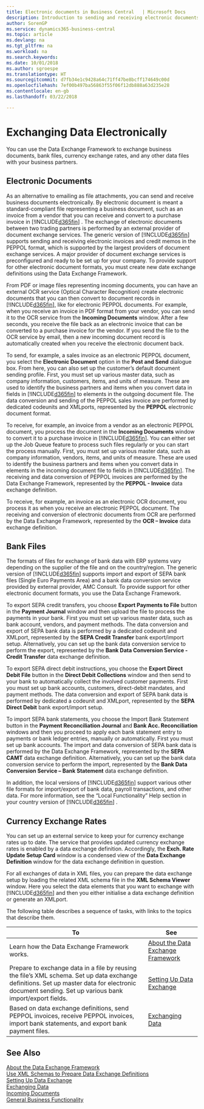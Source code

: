 ```yaml
---
title: Electronic documents in Business Central   | Microsoft Docs
description: Introduction to sending and receiving electronic documents in Business Central.
author: SorenGP
ms.service: dynamics365-business-central
ms.topic: article
ms.devlang: na
ms.tgt_pltfrm: na
ms.workload: na
ms.search.keywords: 
ms.date: 10/01/2018
ms.author: sgroespe
ms.translationtype: HT
ms.sourcegitcommit: d7fb34e1c9428a64c71ff47be8bcff174649c00d
ms.openlocfilehash: 7ef00b497ba56863f55f06f12db888a63d235e28
ms.contentlocale: en-gb
ms.lasthandoff: 03/22/2018

---
```


# <a name="exchanging-data-electronically"></a>Exchanging Data Electronically
You can use the Data Exchange Framework to exchange business documents, bank files, currency exchange rates, and any other data files with your business partners.

## <a name="electronic-documents"></a>Electronic Documents
As an alternative to emailing as file attachments, you can send and receive business documents electronically. By electronic document is meant a standard-compliant file representing a business document, such as an invoice from a vendor that you can receive and convert to a purchase invoice in [!INCLUDE[d365fin](includes/d365fin_md.md)] . The exchange of electronic documents between two trading partners is performed by an external provider of document exchange services. The generic version of [!INCLUDE[d365fin](includes/d365fin_md.md)]  supports sending and receiving electronic invoices and credit memos in the PEPPOL format, which is supported by the largest providers of document exchange services. A major provider of document exchange services is preconfigured and ready to be set up for your company. To provide support for other electronic document formats, you must create new date exchange definitions using the Data Exchange Framework.  

From PDF or image files representing incoming documents, you can have an external OCR service (Optical Character Recognition) create electronic documents that you can then convert to document records in [!INCLUDE[d365fin](includes/d365fin_md.md)], like for electronic PEPPOL documents. For example, when you receive an invoice in PDF format from your vendor, you can send it to the OCR service from the **Incoming Documents** window. After a few seconds, you receive the file back as an electronic invoice that can be converted to a purchase invoice for the vendor. If you send the file to the OCR service by email, then a new incoming document record is automatically created when you receive the electronic document back.  

To send, for example, a sales invoice as an electronic PEPPOL document, you select the **Electronic Document** option in the **Post and Send** dialogue box. From here, you can also set up the customer’s default document sending profile. First, you must set up various master data, such as company information, customers, items, and units of measure. These are used to identify the business partners and items when you convert data in fields in [!INCLUDE[d365fin](includes/d365fin_md.md)]  to elements in the outgoing document file. The data conversion and sending of the PEPPOL sales invoice are performed by dedicated codeunits and XMLports, represented by the **PEPPOL** electronic document format.  

To receive, for example, an invoice from a vendor as an electronic PEPPOL document, you process the document in the **Incoming Documents** window to convert it to a purchase invoice in [!INCLUDE[d365fin](includes/d365fin_md.md)]. You can either set up the Job Queue feature to process such files regularly or you can start the process manually. First, you must set up various master data, such as company information, vendors, items, and units of measure. These are used to identify the business partners and items when you convert data in elements in the incoming document file to fields in [!INCLUDE[d365fin](includes/d365fin_md.md)]. The receiving and data conversion of PEPPOL invoices are performed by the Data Exchange Framework, represented by the **PEPPOL - Invoice** data exchange definition.  

 To receive, for example, an invoice as an electronic OCR document, you process it as when you receive an electronic PEPPOL document. The receiving and conversion of electronic documents from OCR are performed by the Data Exchange Framework, represented by the **OCR – Invoice** data exchange definition.  

## <a name="bank-files"></a>Bank Files  
 The formats of files for exchange of bank data with ERP systems vary depending on the supplier of the file and on the country/region. The generic version of [!INCLUDE[d365fin](includes/d365fin_md.md)]  supports import and export of SEPA bank files (Single Euro Payments Area) and a bank data conversion service provided by external provider, AMC Consult. To provide support for other electronic document formats, you use the Data Exchange Framework.  

To export SEPA credit transfers, you choose **Export Payments to File** button in the **Payment Journal** window and then upload the file to process the payments in your bank. First you must set up various master data, such as bank account, vendors, and payment methods. The data conversion and export of SEPA bank data is performed by a dedicated codeunit and XMLport, represented by the **SEPA Credit Transfer** bank export/import setup. Alternatively, you can set up the bank data conversion service to perform the export, represented by the **Bank Data Conversion Service - Credit Transfer** data exchange definition.  

To export SEPA direct debit instructions, you choose the **Export Direct Debit File** button in the **Direct Debit Collections** window and then send to your bank to automatically collect the involved customer payments. First you must set up bank accounts, customers, direct-debit mandates, and payment methods. The data conversion and export of SEPA bank data is performed by dedicated a codeunit and XMLport, represented by the **SEPA Direct Debit** bank export/import setup.  

To import SEPA bank statements, you choose the Import Bank Statement button in the **Payment Reconciliation Journal** and **Bank Acc. Reconciliation** windows and then you proceed to apply each bank statement entry to payments or bank ledger entries, manually or automatically. First you must set up bank accounts. The import and data conversion of SEPA bank data is performed by the Data Exchange Framework, represented by the **SEPA CAMT** data exchange definition. Alternatively, you can set up the bank data conversion service to perform the import, represented by the **Bank Data Conversion Service – Bank Statement** data exchange definition.  

 In addition, the local versions of [!INCLUDE[d365fin](includes/d365fin_md.md)] support various other file formats for import/export of bank data, payroll transactions, and other data. For more information, see the “Local Functionality” Help section in your country version of [!INCLUDE[d365fin](includes/d365fin_md.md)] .  

## <a name="currency-exchange-rates"></a>Currency Exchange Rates  
You can set up an external service to keep your for currency exchange rates up to date. The service that provides updated currency exchange rates is enabled by a data exchange definition. Accordingly, the **Exch. Rate Update Setup Card** window is a condensed view of the **Data Exchange Definition** window for the data exchange definition in question.  

For all exchanges of data in XML files, you can prepare the data exchange setup by loading the related XML schema file in the **XML Schema Viewer** window. Here you select the data elements that you want to exchange with [!INCLUDE[d365fin](includes/d365fin_md.md)]  and then you either initialise a data exchange definition or generate an XMLport.  

The following table describes a sequence of tasks, with links to the topics that describe them.  

|To|See|  
|--------|---------|  
|Learn how the Data Exchange Framework works.|[About the Data Exchange Framework](across-about-the-data-exchange-framework.md)|  
|Prepare to exchange data in a file by reusing the file’s XML schema. Set up data exchange definitions. Set up master data for electronic document sending. Set up various bank import/export fields.|[Setting Up Data Exchange](across-set-up-data-exchange.md)|  
|Based on data exchange definitions, send PEPPOL invoices, receive PEPPOL invoices, import bank statements, and export bank payment files.|[Exchanging Data](across-exchange-data.md)|  

## <a name="see-also"></a>See Also  
[About the Data Exchange Framework](across-about-the-data-exchange-framework.md)  
[Use XML Schemas to Prepare Data Exchange Definitions](across-how-to-use-xml-schemas-to-prepare-data-exchange-definitions.md)  
[Setting Up Data Exchange](across-set-up-data-exchange.md)  
[Exchanging Data](across-exchange-data.md)  
[Incoming Documents](across-income-documents.md)  
[General Business Functionality](ui-across-business-areas.md)

